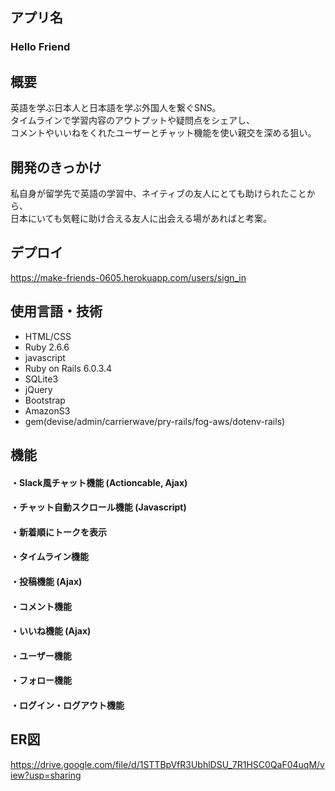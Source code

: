 ## アプリ名
### Hello Friend
## 概要
英語を学ぶ日本人と日本語を学ぶ外国人を繋ぐSNS。<br/>
タイムラインで学習内容のアウトプットや疑問点をシェアし、<br/>
コメントやいいねをくれたユーザーとチャット機能を使い親交を深める狙い。
## 開発のきっかけ
私自身が留学先で英語の学習中、ネイティブの友人にとても助けられたことから、<br/>
日本にいても気軽に助け合える友人に出会える場があればと考案。
## デプロイ
https://make-friends-0605.herokuapp.com/users/sign_in
## 使用言語・技術
* HTML/CSS
* Ruby 2.6.6
* javascript
* Ruby on Rails 6.0.3.4
* SQLite3
* jQuery
* Bootstrap
* AmazonS3
* gem(devise/admin/carrierwave/pry-rails/fog-aws/dotenv-rails)
## 機能
<h4>・Slack風チャット機能 (Actioncable, Ajax)</h4>
<h4>・チャット自動スクロール機能 (Javascript)</h4>
<h4>・新着順にトークを表示</h4>
<h4>・タイムライン機能</h4>
<h4>・投稿機能 (Ajax)</h4>
<h4>・コメント機能</h4>
<h4>・いいね機能 (Ajax)</h4>
<h4>・ユーザー機能</h4>
<h4>・フォロー機能</h4>
<h4>・ログイン・ログアウト機能</h4>

## ER図
https://drive.google.com/file/d/1STTBpVfR3UbhlDSU_7R1HSC0QaF04uqM/view?usp=sharing
